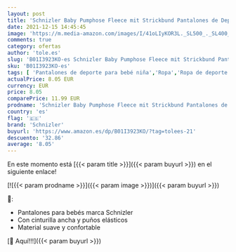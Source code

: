 ```yaml
---
layout: post
title: 'Schnizler Baby Pumphose Fleece mit Strickbund Pantalones de Deporte  Gris  Gr/Melange 37   95  Talla del Fabricante: 80  para Bebés'
date: 2021-12-15 14:45:45
image: 'https://m.media-amazon.com/images/I/41oLIyKOR3L._SL500_._SL400_.jpg'
comments: true
category: ofertas
author: 'tole.es'
slug: 'B01I3923KO-es Schnizler Baby Pumphose Fleece mit Strickbund Pantalones...'
sku: 'B01I3923KO-es'
tags: [ 'Pantalones de deporte para bebé niña','Ropa','Ropa de deporte para bebé niña','Ropa para bebés','Ropa para bebés niña','bebés','schnizler', ]
actualPrice: 8.05 EUR
currency: EUR
price: 8.05
comparePrice: 11.99 EUR
prodname: 'Schnizler Baby Pumphose Fleece mit Strickbund Pantalones de Deporte  Gris  Gr/Melange 37   95  Talla del Fabricante: 80  para Bebés'
country: 'es'
flag: '🇪🇸'
brand: 'Schnizler'
buyurl: 'https://www.amazon.es/dp/B01I3923KO/?tag=tolees-21'
descuento: '32.86'
average: '8.05'
---
```


En este momento está [{{< param title >}}]({{< param buyurl >}}) en el siguiente enlace!

[![{{< param prodname >}}]({{< param image >}})]({{< param buyurl >}})

🔎:

- Pantalones para bebés marca Schnizler
- Con cinturilla ancha y puños elásticos
- Material suave y confortable

[🛒 Aquí!!!]({{< param buyurl >}})
